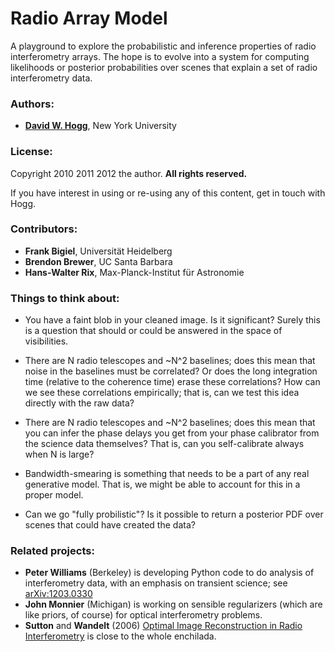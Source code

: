 # Radio Array Model

A playground to explore the probabilistic and inference properties of
radio interferometry arrays.  The hope is to evolve into a system for
computing likelihoods or posterior probabilities over scenes that
explain a set of radio interferometry data.

### Authors: ###

* [**David W. Hogg**](http://cosmo.nyu.edu/hogg/), New York University

### License: ###

Copyright 2010 2011 2012 the author.  **All rights reserved.**

If you have interest in using or re-using any of this content, get in
touch with Hogg.

### Contributors: ###

* **Frank Bigiel**, Universität Heidelberg
* **Brendon Brewer**, UC Santa Barbara
* **Hans-Walter Rix**, Max-Planck-Institut für Astronomie

### Things to think about: ###

* You have a faint blob in your cleaned image.  Is it significant?
  Surely this is a question that should or could be answered in the
  space of visibilities.

* There are N radio telescopes and ~N^2 baselines; does this mean that
  noise in the baselines must be correlated?  Or does the long
  integration time (relative to the coherence time) erase these
  correlations?  How can we see these correlations empirically; that
  is, can we test this idea directly with the raw data?

* There are N radio telescopes and ~N^2 baselines; does this mean that
  you can infer the phase delays you get from your phase calibrator
  from the science data themselves?  That is, can you self-calibrate
  always when N is large?

* Bandwidth-smearing is something that needs to be a part of any real
  generative model.  That is, we might be able to account for this in
  a proper model.

* Can we go "fully probilistic"?  Is it possible to return a posterior
  PDF over scenes that could have created the data?

### Related projects: ###

* **Peter Williams** (Berkeley) is developing Python code to do
    analysis of interferometry data, with an emphasis on transient
    science; see [arXiv:1203.0330](http://arxiv.org/abs/1203.0330)
* **John Monnier** (Michigan) is working on sensible regularizers
    (which are like priors, of course) for optical interferometry
    problems.
* **Sutton** and **Wandelt** (2006)
    [Optimal Image Reconstruction in Radio Interferometry](http://arxiv.org/abs/astro-ph/0604331)
    is close to the whole enchilada.
